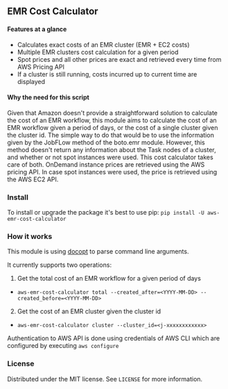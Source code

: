 ## EMR Cost Calculator

#### Features at a glance
- Calculates exact costs of an EMR cluster (EMR + EC2 costs)
- Multiple EMR clusters cost calculation for a given period
- Spot prices and all other prices are exact and retrieved every time from AWS Pricing API
- If a cluster is still running, costs incurred up to current time are displayed

#### Why the need for this script

Given that Amazon doesn't provide a straightforward solution to calculate the cost of an EMR workflow, this module aims to calculate the cost of an EMR workflow given a period of days, or the cost of a single cluster given the cluster id. The simple way to do that would be to use the information given by the JobFLow method of the boto.emr module. However, this method doesn't return any information about the Task nodes of a cluster, and whether or not spot instances were used. This cost calculator takes care of both. OnDemand instance prices are retrieved using the AWS pricing API. In case spot instances were used, the price is retrieved using the AWS EC2 API.

### Install

To install or upgrade the package it's best to use pip:
`pip install -U aws-emr-cost-calculator`

### How it works

This module is using [docopt](http://docopt.org/) to parse command line arguments.

It currently supports two operations:

1. Get the total cost of an EMR workflow for a given period of days
  * `aws-emr-cost-calculator total --created_after=<YYYY-MM-DD> --created_before=<YYYY-MM-DD>`

2. Get the cost of an EMR cluster given the cluster id
  * `aws-emr-cost-calculator cluster --cluster_id=<j-xxxxxxxxxxxx>`

Authentication to AWS API is done using credentials of AWS CLI which are configured by executing
`aws configure`

### License

Distributed under the MIT license. See `LICENSE` for more information.
